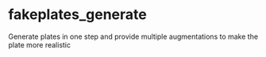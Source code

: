 # fakeplates_generate
Generate plates in one step and provide multiple augmentations to make the plate more realistic

